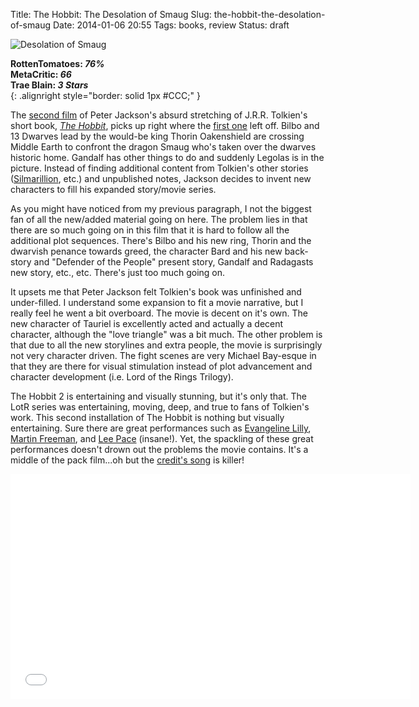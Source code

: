 Title: The Hobbit: The Desolation of Smaug
Slug: the-hobbit-the-desolation-of-smaug
Date: 2014-01-06 20:55
Tags: books, review
Status: draft

![Desolation of Smaug]({filename}../static/images/2014/hobbit-title.jpg "Desolation of Smaug")

**RottenTomatoes: _76%_**<br />
**MetaCritic: _66_**<br />
**Trae Blain: _3 Stars_**<br />
{: .alignright style="border: solid 1px #CCC;" }

The [second film][hobbit] of Peter Jackson's absurd stretching of J.R.R. Tolkien's short book, _[The Hobbit][hobbitbook]_, picks up right where the [first one][journey] left off.  Bilbo and 13 Dwarves lead by the would-be king Thorin Oakenshield are crossing Middle Earth to confront the dragon Smaug who's taken over the dwarves historic home.  Gandalf has other things to do and suddenly Legolas is in the picture.  Instead of finding additional content from Tolkien's other stories ([Silmarillion][], etc.) and unpublished notes, Jackson decides to invent new characters to fill his expanded story/movie series.

As you might have noticed from my previous paragraph, I not the biggest fan of all the new/added material going on here.  The problem lies in that there are so much going on in this film that it is hard to follow all the additional plot sequences.  There's Bilbo and his new ring, Thorin and the dwarvish penance towards greed, the character Bard and his new back-story and "Defender of the People" present story, Gandalf and Radagasts new story, etc., etc.  There's just too much going on.

It upsets me that Peter Jackson felt Tolkien's book was unfinished and under-filled.  I understand some expansion to fit a movie narrative, but I really feel he went a bit overboard.  The movie is decent on it's own.  The new character of Tauriel is excellently acted and actually a decent character, although the "love triangle" was a bit much.  The other problem is that due to all the new storylines and extra people, the movie is surprisingly not very character driven.  The fight scenes are very Michael Bay-esque in that they are there for visual stimulation instead of plot advancement and character development (i.e. Lord of the Rings Trilogy).

The Hobbit 2 is entertaining and visually stunning, but it's only that.  The LotR series was entertaining, moving, deep, and true to fans of Tolkien's work.  This second installation of The Hobbit is nothing but visually entertaining.  Sure there are great performances such as [Evangeline Lilly][lilly], [Martin Freeman][freeman], and [Lee Pace][pace] (insane!).  Yet, the spackling of these great performances doesn't drown out the problems the movie contains.  It's a middle of the pack film...oh but the [credit's song][fire] is killer!

<iframe width="640" height="360" src="//www.youtube-nocookie.com/embed/uf8Fwiy0Bkc" frameborder="0" allowfullscreen></iframe>

[fire]: https://www.youtube.com/watch?v=uf8Fwiy0Bkc
[hobbit]: https://www.rottentomatoes.com/m/the_hobbit_the_desolation_of_smaug/
[hobbitbook]: http://www.amazon.com/gp/product/B0079KT81G/ref=as_li_ss_tl?ie=UTF8&camp=1789&creative=390957&creativeASIN=B0079KT81G&linkCode=as2&tag=traeblain-20
[journey]: https://www.rottentomatoes.com/m/the_hobbit_an_unexpected_journey/
[silmarillion]: http://www.amazon.com/gp/product/B007978PGI/ref=as_li_ss_tl?ie=UTF8&camp=1789&creative=390957&creativeASIN=B007978PGI&linkCode=as2&tag=traeblain-20
[lilly]: http://www.imdb.com/name/nm1431940/
[freeman]: http://www.imdb.com/name/nm0293509/
[pace]: http://www.imdb.com/name/nm1195855/
